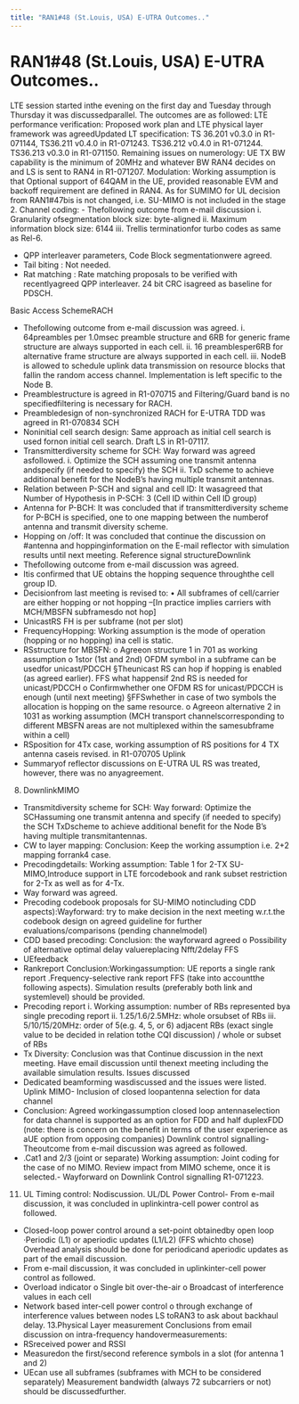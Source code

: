 ```yaml
---
title: "RAN1#48 (St.Louis, USA) E-UTRA Outcomes.."
---
```

# RAN1#48 (St.Louis, USA) E-UTRA Outcomes..

LTE session started inthe evening on the first day and Tuesday through Thursday it was discussedparallel. The outcomes are as followed: 
LTE performance verification: Proposed work plan and LTE physical layer framework was agreedUpdated LT specification: TS 36.201 v0.3.0 in R1-071144, TS36.211 v0.4.0 in R1-071243. TS36.212 v0.4.0 in R1-071244. TS36.213 v0.3.0 in R1-071150. Remaining issues on numerology: UE TX BW capability is the minimum of 20MHz and whatever BW RAN4 decides on and LS is sent to RAN4 in R1-071207. Modulation: Working assumption is that Optional support of 64QAM in the UE, provided reasonable EVM and backoff requirement are defined in RAN4. As for SUMIMO for UL decision from RAN1#47bis is not changed, i.e. SU-MIMO is not included in the stage 2. Channel coding: - Thefollowing outcome from e-mail discussion 
i. Granularity ofsegmentation block size: byte-aligned
ii. Maximum information block size: 6144
 iii. Trellis terminationfor turbo codes as same as Rel-6. 
- QPP interleaver parameters, Code Block segmentationwere agreed. 
- Tail biting : Not needed. 
- Rat matching : Rate matching proposals to be verified with recentlyagreed QPP interleaver. 24 bit CRC isagreed as baseline for PDSCH.
 
Basic Access SchemeRACH
- Thefollowing outcome from e-mail discussion was agreed.
i. 64preambles per 1.0msec preamble structure and 6RB for generic frame structure are always supported in each cell.
ii. 16 preamblesper6RB for alternative frame structure are always supported in each cell. 
 iii. NodeB is allowed to schedule uplink data transmission on resource blocks that fallin the random access channel. Implementation is left specific to the Node B.
- Preamblestructure is agreed in R1-070715 and Filtering/Guard band is no specifiedfiltering is necessary for RACH. 
- Preambledesign of non-synchronized RACH for E-UTRA TDD was agreed in R1-070834
SCH
- Noninitial cell search design: Same approach as initial cell search is used fornon initial cell search. Draft LS in R1-07117.
- Transmitterdiversity scheme for SCH: Way forward was agreed asfollowed. 
i. Optimize the SCH assuming one transmit antenna andspecify (if needed to specify) the SCH
ii. TxD scheme to achieve additional benefit for the NodeB’s having multiple transmit antennas.
- Relation between P-SCH and signal and cell ID: It wasagreed that Number of Hypothesis in P-SCH: 3 (Cell ID within Cell ID group)
- Antenna for P-BCH:  It was concluded that if transmitterdiversity scheme for P-BCH is specified, one to one mapping between the numberof antenna and transmit diversity scheme.
- Hopping on /off: It was concluded that continue the discussion on #antenna and hoppinginformation on the E-mail reflector with simulation results until next meeting.
Reference signal structureDownlink
- Thefollowing outcome from e-mail discussion was agreed.
- Itis confirmed that UE obtains the hopping sequence throughthe cell group ID.
- Decisionfrom last meeting is revised to:
• All subframes of cell/carrier are either hopping or not hopping 
–[In practice implies carriers with MCH/MBSFN subframesdo not hop]
- UnicastRS FH is per subframe (not per slot)
- FrequencyHopping: Working assumption is the mode of operation (hopping or no hopping) ina cell is static. 
- RSstructure for MBSFN:
o Agreeon structure 1 in 701 as working assumption
o 1stor (1st and 2nd) OFDM symbol in a subframe can be usedfor unicast/PDCCH
§Theunicast RS can hop if hopping is enabled (as agreed earlier). FFS what happensif 2nd RS is needed for unicast/PDCCH
o Confirmwhether one OFDM RS for unicast/PDCCH is enough (until next meeting)
§FFSwhether in case of two symbols the allocation is hopping on the same resource.
o Agreeon alternative 2 in 1031 as working assumption (MCH transport channelscorresponding to different MBSFN areas are not multiplexed within the samesubframe within a cell)
- RSposition for 4Tx case, working assumption of RS positions for 4 TX antenna caseis revised. in R1-070705
Uplink
- Summaryof reflector discussions on E-UTRA UL RS was treated, however, there was no anyagreement. 
8. DownlinkMIMO
- Transmitdiversity scheme for SCH: Way forward: Optimize the SCHassuming one transmit antenna and specify (if needed to specify) the SCH TxDscheme to achieve additional benefit for the Node B’s having multiple transmitantennas.
- CW to layer mapping: Conclusion: Keep the working assumption i.e. 2+2 mapping forrank4 case.
- Precodingdetails: Working assumption: Table 1 for 2-TX SU-MIMO,Introduce support in LTE forcodebook and rank subset restriction for 2-Tx as well as for 4-Tx.
- Way forward was agreed. 
- Precoding codebook proposals for SU-MIMO notincluding CDD aspects):Wayforward: try to make decision in the next meeting w.r.t.the codebook design on agreed guideline for further evaluations/comparisons (pending channelmodel)
- CDD based precoding: Conclusion: the wayforward agreed
o Possibility of alternative optimal delay valuereplacing Nfft/2delay FFS
- UEfeedback
- Rankreport Conclusion:Workingassumption: UE reports a single rank report .Frequency-selective rank report FFS (take into accountthe following aspects). Simulation results (preferably both link and systemlevel) should be provided.
- Precoding report
i. Working assumption: number of RBs represented bya single precoding report
ii. 1.25/1.6/2.5MHz: whole orsubset of RBs
 iii. 5/10/15/20MHz: order of 5(e.g. 4, 5, or 6) adjacent RBs (exact single value to be decided in relation tothe CQI discussion) / whole or subset of RBs
- Tx Diversity: Conclusion was that Continue discussion in the next meeting. Have email discussion until thenext meeting including the available simulation results. Issues discussed
- Dedicated beamforming wasdiscussed and the issues were listed. 
Uplink MIMO- Inclusion of closed loopantenna selection for data channel
- Conclusion:  Agreed workingassumption 
closed loop antennaselection for data channel is supported as an option for FDD and half duplexFDD (note: there is concern on the benefit in terms of the user experience as aUE option from opposing companies)
Downlink control signalling- Theoutcome from e-mail discussion was agreed as followed. 
- .Cat1 and 2/3 (joint or separate)
Working assumption: Joint coding for the case of no MIMO. Review impact from MIMO scheme, once it is selected.- Wayforward on Downlink Control signalling R1-071223. 
11. UL Timing control: Nodiscussion.
UL/DL Power Control- From e-mail discussion, it was concluded in uplinkintra-cell power control as followed. 
- Closed-loop power control around a set-point obtainedby open loop 
·Periodic (L1) or aperiodic updates (L1/L2) (FFS whichto chose)
Overhead analysis should be done for periodicand aperiodic updates as part of the email discussion.
- From e-mail discussion, it was concluded in uplinkinter-cell power control as followed. 
- Overload indicator
o Single bit over-the-air
o Broadcast of interference values in each cell
- Network based inter-cell power control 
o through exchange of interference values between nodes
 LS toRAN3 to ask about backhaul delay.
13.Physical Layer measurement
Conclusions from email discussion on intra-frequency handovermeasurements:
- RSreceived power and RSSI
- Measuredon the first/second reference symbols in a slot (for antenna 1 and 2)
- UEcan use all subframes (subframes with MCH to be considered separately)
Measurement bandwidth (always 72 subcarriers or not) should be discussedfurther.


